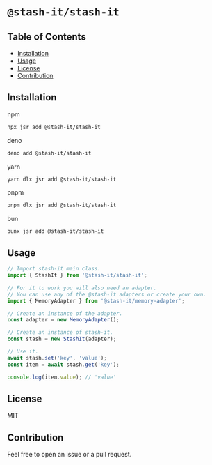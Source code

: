# `@stash-it/stash-it`

## Table of Contents

- [Installation](#installation)
- [Usage](#usage)
- [License](#license)
- [Contribution](#contribution)

## Installation

npm
```bash
npx jsr add @stash-it/stash-it
```

deno
```bash
deno add @stash-it/stash-it
```

yarn
```bash
yarn dlx jsr add @stash-it/stash-it
```

pnpm
```bash
pnpm dlx jsr add @stash-it/stash-it
```

bun
```baash
bunx jsr add @stash-it/stash-it
```

## Usage

```typescript
// Import stash-it main class.
import { StashIt } from '@stash-it/stash-it';

// For it to work you will also need an adapter.
// You can use any of the @stash-it adapters or create your own.
import { MemoryAdapter } from '@stash-it/memory-adapter';

// Create an instance of the adapter.
const adapter = new MemoryAdapter();

// Create an instance of stash-it.
const stash = new StashIt(adapter);

// Use it.
await stash.set('key', 'value');
const item = await stash.get('key');

console.log(item.value); // 'value'
```

## License

MIT

## Contribution

Feel free to open an issue or a pull request.

